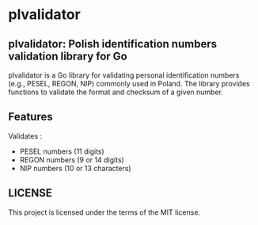 # plvalidator

## plvalidator: Polish identification numbers validation library for Go
plvalidator is a Go library for validating personal identification numbers (e.g., PESEL, REGON, NIP) commonly used in Poland. The library provides functions to validate the format and checksum of a given number.

## Features
Validates : 
- PESEL numbers (11 digits) 
- REGON numbers (9 or 14 digits)
- NIP numbers (10 or 13 characters)


## LICENSE 
This project is licensed under the terms of the MIT license.
